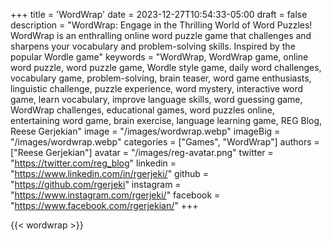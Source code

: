 +++
title = 'WordWrap'
date = 2023-12-27T10:54:33-05:00
draft = false
description = "WordWrap: Engage in the Thrilling World of Word Puzzles! WordWrap is an enthralling online word puzzle game that challenges and sharpens your vocabulary and problem-solving skills. Inspired by the popular Wordle game"
keywords = "WordWrap, WordWrap game, online word puzzle, word puzzle game, Wordle style game, daily word challenges, vocabulary game, problem-solving, brain teaser, word game enthusiasts, linguistic challenge, puzzle experience, word mystery, interactive word game, learn vocabulary, improve language skills, word guessing game, WordWrap challenges, educational games, word puzzles online, entertaining word game, brain exercise, language learning game, REG Blog, Reese Gerjekian"
image = "/images/wordwrap.webp"
imageBig = "/images/wordwrap.webp"
categories = ["Games", "WordWrap"]
authors = ["Reese Gerjekian"]
avatar = "/images/reg-avatar.png"
twitter = "https://twitter.com/reg_blog"
linkedin = "https://www.linkedin.com/in/rgerjeki/"
github = "https://github.com/rgerjeki"
instagram = "https://www.instagram.com/rgerjeki/"
facebook = "https://www.facebook.com/rgerjekian/"
+++

{{< wordwrap >}}

